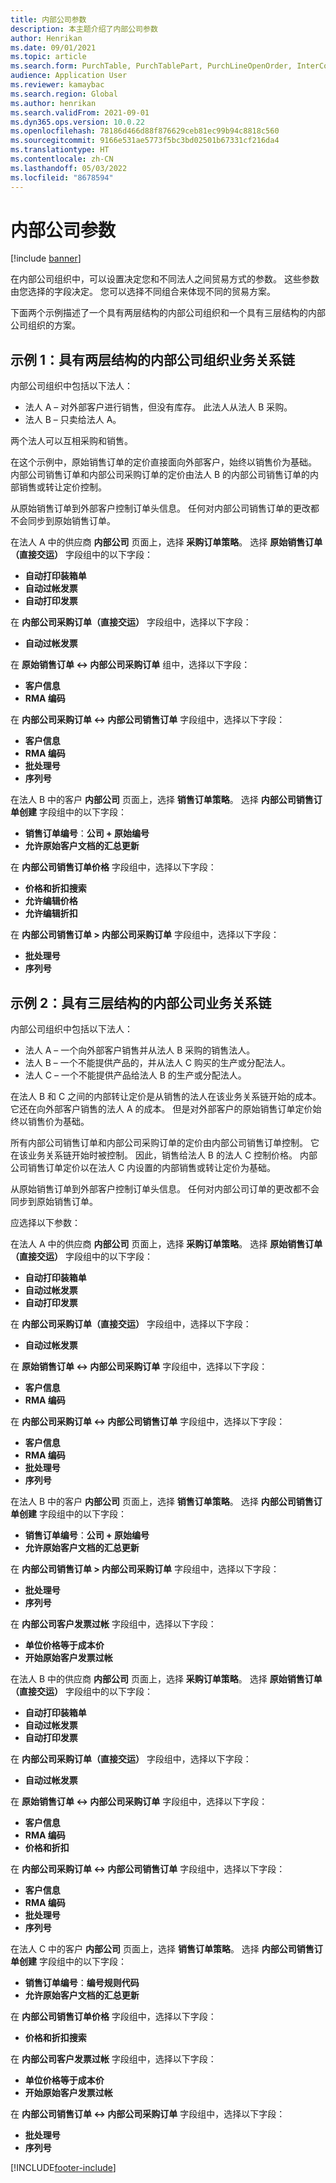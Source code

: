 ```yaml
---
title: 内部公司参数
description: 本主题介绍了内部公司参数
author: Henrikan
ms.date: 09/01/2021
ms.topic: article
ms.search.form: PurchTable, PurchTablePart, PurchLineOpenOrder, InterCompanyTradingRelationSetupCustomer
audience: Application User
ms.reviewer: kamaybac
ms.search.region: Global
ms.author: henrikan
ms.search.validFrom: 2021-09-01
ms.dyn365.ops.version: 10.0.22
ms.openlocfilehash: 78186d466d88f876629ceb81ec99b94c8818c560
ms.sourcegitcommit: 9166e531ae5773f5bc3bd02501b67331cf216da4
ms.translationtype: HT
ms.contentlocale: zh-CN
ms.lasthandoff: 05/03/2022
ms.locfileid: "8678594"
---
```

# <a name="intercompany-parameters"></a>内部公司参数

[!include [banner](../../includes/banner.md)]

在内部公司组织中，可以设置决定您和不同法人之间贸易方式的参数。 这些参数由您选择的字段决定。 您可以选择不同组合来体现不同的贸易方案。

下面两个示例描述了一个具有两层结构的内部公司组织和一个具有三层结构的内部公司组织的方案。

## <a name="example-1-two-level-intercompany-chain"></a>示例 1：具有两层结构的内部公司组织业务关系链

内部公司组织中包括以下法人：

- 法人 A – 对外部客户进行销售，但没有库存。 此法人从法人 B 采购。
- 法人 B – 只卖给法人 A。

两个法人可以互相采购和销售。

在这个示例中，原始销售订单的定价直接面向外部客户，始终以销售价为基础。 内部公司销售订单和内部公司采购订单的定价由法人 B 的内部公司销售订单的内部销售或转让定价控制。

从原始销售订单到外部客户控制订单头信息。 任何对内部公司销售订单的更改都不会同步到原始销售订单。

在法人 A 中的供应商 **内部公司** 页面上，选择 **采购订单策略**。 选择 **原始销售订单（直接交运）** 字段组中的以下字段：

- **自动打印装箱单**
- **自动过帐发票**
- **自动打印发票**

在 **内部公司采购订单（直接交运）** 字段组中，选择以下字段：

- **自动过帐发票**

在 **原始销售订单 <-> 内部公司采购订单** 组中，选择以下字段：

- **客户信息**
- **RMA 编码**

在 **内部公司采购订单 <-> 内部公司销售订单** 字段组中，选择以下字段：

- **客户信息**
- **RMA 编码**
- **批处理号**
- **序列号**

在法人 B 中的客户 **内部公司** 页面上，选择 **销售订单策略**。 选择 **内部公司销售订单创建** 字段组中的以下字段：

- **销售订单编号**：**公司 + 原始编号**
- **允许原始客户文档的汇总更新**

在 **内部公司销售订单价格** 字段组中，选择以下字段：

- **价格和折扣搜索**
- **允许编辑价格**
- **允许编辑折扣**

在 **内部公司销售订单 \> 内部公司采购订单** 字段组中，选择以下字段：

- **批处理号**
- **序列号**

## <a name="example-2-three-level-intercompany-chain"></a>示例 2：具有三层结构的内部公司业务关系链

内部公司组织中包括以下法人：

- 法人 A – 一个向外部客户销售并从法人 B 采购的销售法人。
- 法人 B – 一个不能提供产品的，并从法人 C 购买的生产或分配法人。
- 法人 C – 一个不能提供产品给法人 B 的生产或分配法人。

在法人 B 和 C 之间的内部转让定价是从销售的法人在该业务关系链开始的成本。 它还在向外部客户销售的法人 A 的成本。 但是对外部客户的原始销售订单定价始终以销售价为基础。

所有内部公司销售订单和内部公司采购订单的定价由内部公司销售订单控制。 它在该业务关系链开始时被控制。 因此，销售给法人 B 的法人 C 控制价格。 内部公司销售订单定价以在法人 C 内设置的内部销售或转让定价为基础。

从原始销售订单到外部客户控制订单头信息。 任何对内部公司订单的更改都不会同步到原始销售订单。

应选择以下参数：

在法人 A 中的供应商 **内部公司** 页面上，选择 **采购订单策略**。 选择 **原始销售订单（直接交运）** 字段组中的以下字段：

- **自动打印装箱单**
- **自动过帐发票**
- **自动打印发票**

在 **内部公司采购订单（直接交运）** 字段组中，选择以下字段：

- **自动过帐发票**

在 **原始销售订单 <-> 内部公司采购订单** 字段组中，选择以下字段：

- **客户信息**
- **RMA 编码**

在 **内部公司采购订单 <-> 内部公司销售订单** 字段组中，选择以下字段：

- **客户信息**
- **RMA 编码**
- **批处理号**
- **序列号**

在法人 B 中的客户 **内部公司** 页面上，选择 **销售订单策略**。 选择 **内部公司销售订单创建** 字段组中的以下字段：

- **销售订单编号**：**公司 + 原始编号**
- **允许原始客户文档的汇总更新**

在 **内部公司销售订单 \> 内部公司采购订单** 字段组中，选择以下字段：

- **批处理号**
- **序列号**

在 **内部公司客户发票过帐** 字段组中，选择以下字段：

- **单位价格等于成本价**
- **开始原始客户发票过帐**

在法人 B 中的供应商 **内部公司** 页面上，选择 **采购订单策略**。 选择 **原始销售订单（直接交运）** 字段组中的以下字段：

- **自动打印装箱单**
- **自动过帐发票**
- **自动打印发票**

在 **内部公司采购订单（直接交运）** 字段组中，选择以下字段：

- **自动过帐发票**

在 **原始销售订单 <-> 内部公司采购订单** 字段组中，选择以下字段：

- **客户信息**
- **RMA 编码**
- **价格和折扣**

在 **内部公司采购订单 <-> 内部公司销售订单** 字段组中，选择以下字段：

- **客户信息**
- **RMA 编码**
- **批处理号**
- **序列号**

在法人 C 中的客户 **内部公司** 页面上，选择 **销售订单策略**。 选择 **内部公司销售订单创建** 字段组中的以下字段：

- **销售订单编号**：**编号规则代码**
- **允许原始客户文档的汇总更新**

在 **内部公司销售订单价格** 字段组中，选择以下字段：

- **价格和折扣搜索**

在 **内部公司客户发票过帐** 字段组中，选择以下字段：

- **单位价格等于成本价**
- **开始原始客户发票过帐**

在 **内部公司销售订单 <-> 内部公司采购订单** 字段组中，选择以下字段：

- **批处理号**
- **序列号**

[!INCLUDE[footer-include](../../includes/footer-banner.md)]
